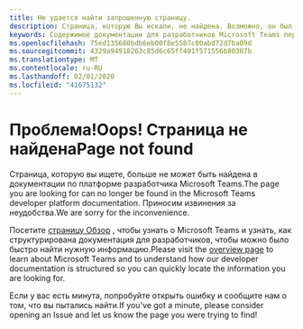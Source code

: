 ```yaml
---
title: Не удается найти запрошенную страницу.
description: Страница, которую Вы искали, не найдена. Возможно, он был перемещен.
keywords: Содержимое документации для разработчиков Microsoft Teams перенесено не найдено
ms.openlocfilehash: 75ed135680bdb6eb00f8e5587c00abd72d7ba09d
ms.sourcegitcommit: 4329a94918263c85d6c65ff401f571556b80307b
ms.translationtype: MT
ms.contentlocale: ru-RU
ms.lasthandoff: 02/01/2020
ms.locfileid: "41675132"
---
```

# <a name="oops-page-not-found"></a><span data-ttu-id="7e5dd-105">Проблема!</span><span class="sxs-lookup"><span data-stu-id="7e5dd-105">Oops!</span></span> <span data-ttu-id="7e5dd-106">Страница не найдена</span><span class="sxs-lookup"><span data-stu-id="7e5dd-106">Page not found</span></span>

<span data-ttu-id="7e5dd-107">Страница, которую вы ищете, больше не может быть найдена в документации по платформе разработчика Microsoft Teams.</span><span class="sxs-lookup"><span data-stu-id="7e5dd-107">The page you are looking for can no longer be found in the Microsoft Teams developer platform documentation.</span></span> <span data-ttu-id="7e5dd-108">Приносим извинения за неудобства.</span><span class="sxs-lookup"><span data-stu-id="7e5dd-108">We are sorry for the inconvenience.</span></span>

<span data-ttu-id="7e5dd-109">Посетите [страницу Обзор](/microsoftteams/platform/overview) , чтобы узнать о Microsoft Teams и узнать, как структурирована документация для разработчиков, чтобы можно было быстро найти нужную информацию.</span><span class="sxs-lookup"><span data-stu-id="7e5dd-109">Please visit the [overview page](/microsoftteams/platform/overview) to learn about Microsoft Teams and to understand how our developer documentation is structured so you can quickly locate the information you are looking for.</span></span>

<span data-ttu-id="7e5dd-110">Если у вас есть минута, попробуйте открыть ошибку и сообщите нам о том, что вы пытались найти.</span><span class="sxs-lookup"><span data-stu-id="7e5dd-110">If you've got a minute, please consider opening an Issue and let us know the page you were trying to find!</span></span>
